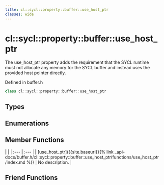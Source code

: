 ```yaml
---
title: cl::sycl::property::buffer::use_host_ptr
classes: wide
---
```

# cl::sycl::property::buffer::use_host_ptr

The use_host_ptr property adds the requirement that the SYCL runtime must not allocate any memory for the SYCL buffer and instead uses the provided host pointer directly. 

Defined in buffer.h

```cpp
class cl::sycl::property::buffer::use_host_ptr
```

## Types

## Enumerations

## Member Functions

   |   |
| :--- | :--- |
| [use_host_ptr]({{site.baseurl}}{% link _api-docs/buffer.h/cl::sycl::property::buffer::use_host_ptr/functions/use_host_ptr/index.md %}) | No description. |


## Friend Functions

